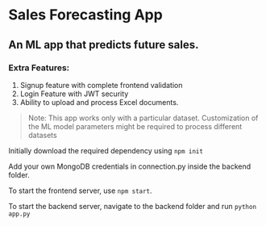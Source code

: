 # Sales Forecasting App
## An ML app that predicts future sales.

 ### Extra Features:
 1. Signup feature with complete frontend validation
 2. Login Feature with JWT security
 3. Ability to upload and process Excel documents.

> Note: This app works only with a particular dataset. Customization of the ML model parameters might be required to process different datasets

Initially download the required dependency using ```npm init```

Add your own MongoDB credentials in connection.py inside the backend folder.

To start the frontend server, use ```npm start```.

To start the backend server, navigate to the backend folder and run ```python app.py```
